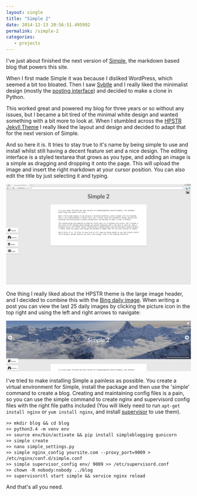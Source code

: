 ```yaml
---
layout: single
title: "Simple 2"
date: 2014-12-13 20:56:51.495992
permalink: /simple-2
categories:
   - projects
---
```


I've just about finished the next version of [Simple](https://github.com/orf/simple), the markdown based blog that powers this site.

When I first made Simple it was because I disliked WordPress, which seemed a bit too bloated. Then I saw [Svbtle](https://svbtle.com/) and I really liked the minimalist design (mostly the [posting interface](https://svbtle.com/#write)) and decided to make a clone in Python.

This worked great and powered my blog for three years or so without any issues, but I became a bit tired of the minimal white design and wanted something with a bit more to look at. When I stumbled across the [HPSTR Jekyll Theme](https://mademistakes.com/articles/hpstr-jekyll-theme/) I really liked the layout and design and decided to adapt that for the next version of Simple.

And so here it is. It tries to stay true to it's name by being simple to use and install whilst still having a decent feature set and a nice design. The editing interface is a styled textarea that grows as you type, and adding an image is a simple as dragging and dropping it onto the page. This will upload the image and insert the right markdown at your cursor position. You can also edit the title by just selecting it and typing.

![](/uploads/editor_VAX22JW3.png)

One thing I really liked about the HPSTR theme is the large image header, and I decided to combine this with the [Bing daily image](http://www.istartedsomething.com/bingimages/). When writing a post you can view the last 25 daily images by clicking the picture icon in the top right and using the left and right arrows to navigate:

![](/uploads/header-min_L2J3XEBM.png)

I've tried to make installing Simple a painless as possible. You create a virtual environment for Simple, install the package and then use the 'simple' command to create a blog. Creating and maintaining config files is a pain, so you can use the simple command to create nginx and supervisord config files with the right file paths included (You will likely need to run `apt-get install nginx` or `yum install nginx`, and install [supervisor](http://supervisord.org/installing.html) to use them).


    >> mkdir blog && cd blog
    >> python3.4 -m venv env
    >> source env/bin/activate && pip install simpleblogging gunicorn
    >> simple create
    >> nano simple_settings.py
    >> simple nginx_config yoursite.com --proxy_port=9009 > /etc/nginx/conf.d/simple.conf
    >> simple supervisor_config env/ 9009 >> /etc/supervisord.conf
    >> chown -R nobody:nobody ../blog
    >> supervisorctl start simple && service nginx reload

And that's all you need.

    